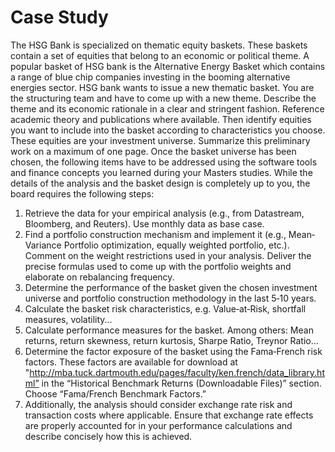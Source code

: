 # Case Study
The HSG Bank is specialized on thematic equity baskets. These baskets contain a set of equities that belong to an economic or political theme. A popular basket of HSG bank is the Alternative Energy Basket which contains a range of blue chip companies investing in the booming alternative energies sector.
HSG bank wants to issue a new thematic basket. You are the structuring team and have to come up with a new theme. Describe the theme and its economic rationale in a clear and stringent fashion. Reference academic theory and publications where available. Then identify equities you want to include into the basket according to characteristics you choose. These equities are your investment universe. Summarize this preliminary work on a maximum of one page.
Once the basket universe has been chosen, the following items have to be addressed using the software tools and finance concepts you learned during your Masters studies. While the details of the analysis and the basket design is completely up to you, the board requires the following steps:
1. Retrieve the data for your empirical analysis (e.g., from Datastream, Bloomberg, and Reuters). Use monthly data as base case.
2. Find a portfolio construction mechanism and implement it (e.g., Mean‐Variance Portfolio optimization, equally weighted portfolio, etc.). Comment on the weight restrictions used in your analysis. Deliver the precise formulas used to come up with the portfolio weights and elaborate on rebalancing frequency.
3. Determine the performance of the basket given the chosen investment universe and portfolio construction methodology in the last 5‐10 years.
4. Calculate the basket risk characteristics, e.g. Value‐at‐Risk, shortfall measures, volatility...
5. Calculate performance measures for the basket. Among others: Mean returns, return skewness, return kurtosis, Sharpe Ratio, Treynor Ratio...
6. Determine the factor exposure of the basket using the Fama‐French risk factors. These factors are available for download at "http://mba.tuck.dartmouth.edu/pages/faculty/ken.french/data_library.html” in the “Historical Benchmark Returns (Downloadable Files)” section. Choose “Fama/French Benchmark Factors.”
7. Additionally, the analysis should consider exchange rate risk and transaction costs where applicable. Ensure that exchange rate effects are properly accounted for in your performance calculations and describe concisely how this is achieved.
